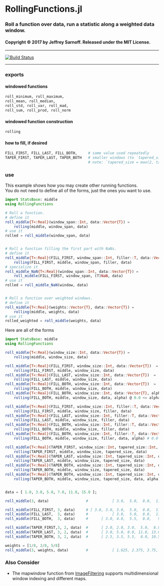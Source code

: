 # RollingFunctions.jl

### Roll a function over data, run a statistic along a weighted data window.

#### Copyright © 2017 by Jeffrey Sarnoff.  Released under the MIT License.

-----

[![Build Status](https://travis-ci.org/JeffreySarnoff/RollingFunctions.jl.svg?branch=master)](https://travis-ci.org/JeffreySarnoff/RollingFunctions.jl)

-----

### exports

#### windowed functions
```julia
roll_minimum, roll_maximum, 
roll_mean, roll_median,
roll_std, roll_var, roll_mad, 
roll_sum, roll_prod, roll_norm
```

#### windowed function construction
```julia
rolling
```

#### how to fill, if desired
```julia
FILL_FIRST, FILL_LAST, FILL_BOTH,     # same value used repeatedly    
TAPER_FIRST, TAPER_LAST, TAPER_BOTH   # smaller windows (to `tapered_size`) used, copies last repeatedly    
                                      # note: `tapered_size = max(2, tapered_size)`, needed for coherence
```

### use

This example shows how you may create other running functions.   
You do not need to define all of the forms, just the ones you want to use.


```julia
import StatsBase: middle
using RollingFunctions

# Roll a function.
# define it
roll_middle{T<:Real}(window_span::Int, data::Vector{T}) =
    rolling(middle, window_span, data)
# use it
rolled = roll_middle(window_span, data)


# Roll a function filling the first part with NaNs.
# define it
roll_middle{T<:Real}(FILL_FIRST, window_span::Int, filler::T, data::Vector{T})  =
    rolling(FILL_FIRST, middle, window_span, filler, data)
# specialize it
roll_middle_NaN{T<:Real}(window_span::Int, data::Vector{T}) =
    roll_middle(FILL_FIRST, window_span, (T)NaN, data)
# use it
rolled = roll_middle_NaN(window, data)


# Roll a function over weighted windows.
# define it
roll_middle{T<:Real}(weights::Vector{T}, data::Vector{T}) =
    rolling(middle, weights, data)
# use it
rolled_weighted = roll_middle(weights, data)


```

Here are all of the forms

```julia
import StatsBase: middle
using RollingFunctions

roll_middle{T<:Real}(window_size::Int, data::Vector{T}) =
    rolling(middle, window_size, data)

roll_middle{T<:Real}(FILL_FIRST, window_size::Int, data::Vector{T})  =
    rolling(FILL_FIRST, middle, window_size, data)
roll_middle{T<:Real}(FILL_LAST, window_size::Int, data::Vector{T})  =
    rolling(FILL_LAST, middle, window_size, data)
roll_middle{T<:Real}(FILL_BOTH, window_size::Int, data::Vector{T})  =
    rolling(FILL_BOTH, middle, window_size, data)
roll_middle{T<:Real}(FILL_BOTH, window_size::Int, data::Vector{T}, alpha)  =
    rolling(FILL_BOTH, middle, window_size, data, alpha) @ 0.0 <= alpha <= 1.0

roll_middle{T<:Real}(FILL_FIRST, window_size::Int, filler::T, data::Vector{T})  =
    rolling(FILL_FIRST, middle, window_size, filler, data)
roll_middle{T<:Real}(FILL_LAST, window_size::Int, filler::T, data::Vector{T})  =
    rolling(FILL_LAST, middle, window_size, filler, data)
roll_middle{T<:Real}(FILL_BOTH, window_size::Int, filler::T, data::Vector{T})  =
    rolling(FILL_BOTH, middle, window_size, filler, data)
roll_middle{T<:Real}(FILL_BOTH, window_size::Int, filler::T, data::Vector{T}, alpha)  =
    rolling(FILL_BOTH, middle, window_size, filler, data, alpha) # 0.0 <= alpha <= 1.0

roll_middle{T<:Real}(TAPER_FIRST, window_size::Int, tapered_size::Int, data::Vector{T})  =
    rolling(TAPER_FIRST, middle, window_size, tapered_size, data)
roll_middle{T<:Real}(TAPER_LAST, window_size::Int, tapered_size::Int, data::Vector{T})  =
    rolling(TAPER_LAST, middle, window_size, tapered_size, data)
roll_middle{T<:Real}(TAPER_BOTH, window_size::Int, tapered_size::Int, data::Vector{T})  =
    rolling(TAPER_BOTH, middle, window_size, tapered_size, data)
roll_middle{T<:Real}(TAPER_BOTH, window_size::Int, tapered_size::Int, data::Vector{T}, alpha)  =
    rolling(TAPER_BOTH, middle, window_size, tapered_size, data, alpha) @ 0.0 <= alpha <= 1.0


data = [ 1.0, 3.0, 5.0, 7.0, 11.0, 15.0 ];

roll_middle(3, data)                 #           [ 3.0,  5.0,  8.0,  11.0 ]

roll_middle(FILL_FIRST, 3, data)     # [ 3.0, 3.0, 3.0,  5.0,  8.0,  11.0 ]
roll_middle(FILL_LAST,  3, data)     #           [ 3.0,  5.0,  8.0,  11.0, 11.0, 11.0 ]
roll_middle(FILL_BOTH,  3, data)     #      [ 3.0, 4.0,  5.5,  8.0,   9.5, 11.0 ]

roll_middle(TAPER_FIRST,3, 2, data)  #      [ 2.0, 2.0, 3.0,  5.0,  8.0, 11.0 ]
roll_middle(TAPER_LAST, 3, 2, data)  #      [ 3.0, 5.0, 8.0, 11.0, 13.0, 13.0 ]
roll_middle(TAPER_BOTH, 3, 2, data)  #      [ 2.5, 3.5, 5.5,  8.0, 10.5, 12.0 ]

weights = [1/8, 2/8, 5/8]
roll_middle(3, weights, data)        #           [ 1.625, 2.375, 3.75, 5.125 ]

```

### Also Consider

 - The mapwindow function from [ImageFiltering](https://github.com/JuliaImages/ImageFiltering.jl)
    supports multidimensional window indexing and different maps.
